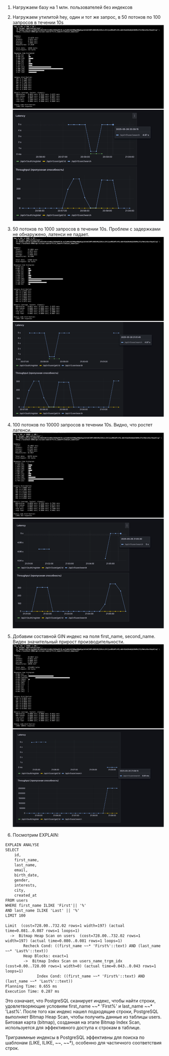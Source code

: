 1. Нагружаем базу на 1 млн. пользователей без индексов
2. Нагружаем утилитой hey, один и тот же запрос, в 50 потоков по 100 запросов в течении 10s
![img.png](img/img.png)
![img_1.png](img/img_1.png)

3. 50 потоков по 1000 запросов в течении 10s.
Проблем с задержками не обнаружено, латенси не падает.
![img_2.png](img/img_2.png)
![img_3.png](img/img_3.png)


4. 100 потоков по 10000 запросов в течении 10s.
Видно, что ростет латенси. 
![img_4.png](img/img_4.png)
![img_5.png](img/img_5.png)

5. Добавим составной GIN индекс на поля first_name, second_name.
Виден значительный прирост производительности.
![img_6.png](img/img_6.png)
![img_7.png](img/img_7.png)

5. Посмотрим EXPLAIN:
```
EXPLAIN ANALYSE
SELECT
    id,
    first_name,
    last_name,
    email,
    birth_date,
    gender,
    interests,
    city,
    created_at
FROM users
WHERE first_name ILIKE 'First'|| '%'
AND last_name ILIKE 'Last' || '%'
LIMIT 100

Limit  (cost=728.00..732.02 rows=1 width=197) (actual time=0.081..0.087 rows=1 loops=1)
  ->  Bitmap Heap Scan on users  (cost=728.00..732.02 rows=1 width=197) (actual time=0.080..0.081 rows=1 loops=1)
        Recheck Cond: ((first_name ~~* 'First%'::text) AND (last_name ~~* 'Last%'::text))
        Heap Blocks: exact=1
        ->  Bitmap Index Scan on users_name_trgm_idx  (cost=0.00..728.00 rows=1 width=0) (actual time=0.043..0.043 rows=1 loops=1)
              Index Cond: ((first_name ~~* 'First%'::text) AND (last_name ~~* 'Last%'::text))
Planning Time: 0.655 ms
Execution Time: 0.287 ms

```
Это означает, что PostgreSQL сканирует индекс, чтобы найти строки, удовлетворяющие условиям first_name ~~* 'First%' и last_name ~~* 'Last%'.
После того как индекс нашел подходящие строки, PostgreSQL выполняет Bitmap Heap Scan, чтобы получить данные из таблицы users. Битовая карта (bitmap), созданная на этапе Bitmap Index Scan, используется для эффективного доступа к строкам в таблице.

Триграммные индексы в PostgreSQL эффективны для поиска по шаблонам (LIKE, ILIKE, ~~, ~~*), особенно для частичного соответствия строк.